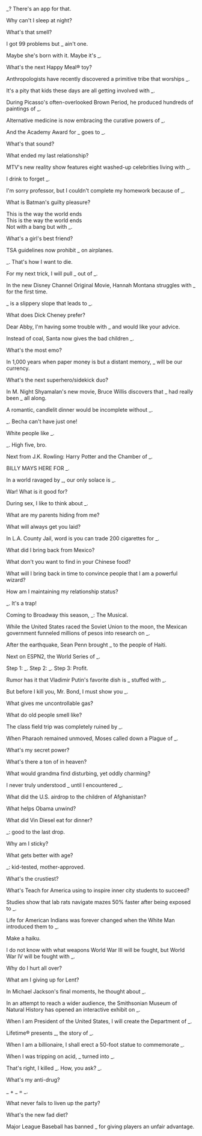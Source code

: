 _?  There's an app for that.

Why can't I sleep at night?

What's that smell?

I got 99 problems but _ ain't one.

Maybe she's born with it.  Maybe it's _.

What's the next Happy Meal&reg; toy?

Anthropologists have recently discovered a primitive tribe that worships _.

It's a pity that kids these days are all getting involved with _.

During Picasso's often-overlooked Brown Period, he produced hundreds of paintings of _.

Alternative medicine is now embracing the curative powers of _.

And the Academy Award for _ goes to _.

What's that sound?

What ended my last relationship?

MTV's new reality show features eight washed-up celebrities living with _.

I drink to forget _.

I'm sorry professor, but I couldn't complete my homework because of _.

What is Batman's guilty pleasure?

This is the way the world ends <br> This is the way the world ends <br> Not with a bang but with _.

What's a girl's best friend?

TSA guidelines now prohibit _ on airplanes.

_.  That's how I want to die.

For my next trick, I will pull _ out of _.

In the new Disney Channel Original Movie, Hannah Montana struggles with _ for the first time.

_ is a slippery slope that leads to _.

What does Dick Cheney prefer?

Dear Abby, I'm having some trouble with _ and would like your advice.

Instead of coal, Santa now gives the bad children _.

What's the most emo?

In 1,000 years when paper money is but a distant memory, _ will be our currency.

What's the next superhero/sidekick duo?

In M. Night Shyamalan's new movie, Bruce Willis discovers that _ had really been _ all along.

A romantic, candlelit dinner would be incomplete without _.

_.  Becha can't have just one!

White people like _.

_.  High five, bro.

Next from J.K. Rowling: Harry Potter and the Chamber of _.

BILLY MAYS HERE FOR _.

In a world ravaged by _, our only solace is _.

War!  What is it good for?

During sex, I like to think about _.

What are my parents hiding from me?

What will always get you laid?

In L.A. County Jail, word is you can trade 200 cigarettes for _.

What did I bring back from Mexico?

What don't you want to find in your Chinese food?

What will I bring back in time to convince people that I am a powerful wizard?

How am I maintaining my relationship status?

_.  It's a trap!

Coming to Broadway this season, _: The Musical.

While the United States raced the Soviet Union to the moon, the Mexican government funneled millions of pesos into research on _.

After the earthquake, Sean Penn brought _ to the people of Haiti.

Next on ESPN2, the World Series of _.

Step 1: _.  Step 2: _.  Step 3: Profit.

Rumor has it that Vladimir Putin's favorite dish is _ stuffed with _.

But before I kill you, Mr. Bond, I must show you _.

What gives me uncontrollable gas?

What do old people smell like?

The class field trip was completely ruined by _.

When Pharaoh remained unmoved, Moses called down a Plague of _.

What's my secret power?

What's there a ton of in heaven?

What would grandma find disturbing, yet oddly charming?

I never truly understood _ until I encountered _.

What did the U.S. airdrop to the children of Afghanistan?

What helps Obama unwind?

What did Vin Diesel eat for dinner?

_: good to the last drop.

Why am I sticky?

What gets better with age?

_: kid-tested, mother-approved.

What's the crustiest?

What's Teach for America using to inspire inner city students to succeed?

Studies show that lab rats navigate mazes 50% faster after being exposed to _.

Life for American Indians was forever changed when the White Man introduced them to _.

Make a haiku.

I do not know with what weapons World War III will be fought, but World War IV will be fought with _.

Why do I hurt all over?

What am I giving up for Lent?

In Michael Jackson's final moments, he thought about _.

In an attempt to reach a wider audience, the Smithsonian Museum of Natural History has opened an interactive exhibit on _.

When I am President of the United States, I will create the Department of _.

Lifetime&reg; presents _, the story of _.

When I am a billionaire, I shall erect a 50-foot statue to commemorate _.

When I was tripping on acid, _ turned into _.

That's right, I killed _.  How, you ask?  _.

What's my anti-drug?

_ + _ = _.

What never fails to liven up the party?

What's the new fad diet?

Major League Baseball has banned _ for giving players an unfair advantage.